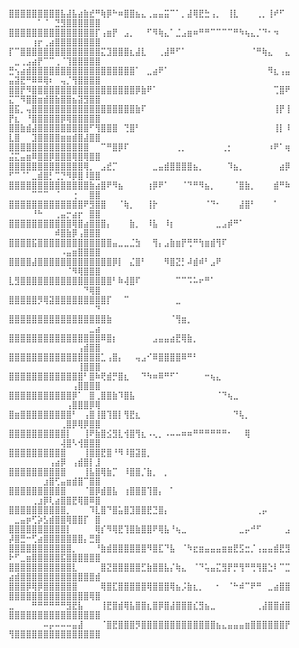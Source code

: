 ⣿⣿⣿⣿⣿⣿⣿⣿⣿⣧⣼⣧⣴⣷⣞⠛⢷⡿⠓⠶⣿⣿⣦⣄⢀⣤⣤⣭⠉⠁⡀⣼⢿⣟⣓⢠⡀⠀⢸⣇⠀⠀⠀⢀⡀⢸⠞⠋⠀⠀⠀⠀⠀⠀⠁⠈⠀⣙⣻⣿⣿⣿⣿⣿⣿
⣿⣿⣿⣿⣿⣿⣿⣿⣿⣿⣿⣿⣿⣿⣿⡏⢠⣶⡟⠀⣠⡀⠀⠀⠋⠻⢷⣄⠁⣈⣠⣶⠶⠛⠛⠉⠉⠉⠉⠛⠳⢦⣄⡈⠙⠂⠲⠀⠀⠀⠀⠀⠀⢰⡖⢀⣴⣿⣿⣿⣿⣿⣿⣿⣿
⡏⠉⣿⣿⣿⣿⣿⣿⣿⣿⣿⣿⣿⣿⣿⣿⣍⣹⣿⣿⣿⣆⣼⣇⠀⠀⢀⣼⠿⠋⠁⠀⠀⠀⠀⠀⠀⠀⠀⠀⠀⠀⠈⠛⢷⣄⠀⠀⣄⠀⣀⢀⣠⣴⡟⠉⠉⢀⠈⢹⣿⣿⣿⣿⣿
⣛⢢⣴⣾⣿⣿⣿⣿⣿⣿⣿⣿⣿⣿⣿⣿⣿⣿⣿⣿⣿⣿⠁⠀⣀⣴⠟⠁⠀⠀⠀⠀⠀⠀⠀⠀⠀⠀⠀⠀⠀⠀⠀⠀⠀⠻⣆⢠⣤⣤⣽⣟⠛⠿⠿⢿⠆⠀⢤⡈⢻⣿⣿⣿⣿
⣿⣿⡟⠻⣿⣿⣿⣿⣿⣿⣿⣿⣿⣿⣿⣿⣿⣿⣿⣿⣿⣿⡿⣷⠟⠁⠀⠀⠀⠀⠀⠀⠀⠀⠀⠀⠀⠀⠀⠀⠀⠀⠀⠀⠀⠀⢉⣿⠟⣍⠉⠻⣿⣿⣶⣾⣿⣷⣿⣿⣦⣽⣻⣿⣿
⣿⣯⡀⢤⣿⣿⣿⣿⣿⣿⣿⣿⣿⣿⣿⣿⣿⣿⣿⣿⣿⣿⣷⠏⠀⠀⠀⠀⠀⠀⠀⠀⠀⠀⠀⠀⠀⠀⠀⠀⠀⠀⠀⠀⠀⠀⢸⡟⢸⡟⣆⠀⠘⣿⣿⣿⣿⣿⡿⢿⣿⣿⣿⣿⣿
⣿⣿⣷⣾⣼⣿⣿⣿⣿⣿⣿⣿⣿⣿⠋⢻⣿⣿⣿⠀⢙⣿⠃⠀⠀⠀⠀⠀⠀⠀⠀⠀⠀⠀⠀⠀⠀⠀⠀⠀⠀⠀⠀⠀⠀⠀⢸⡇⠸⣇⣿⠀⠀⣹⣿⣿⣿⣿⣶⣶⣾⣿⣼⣿⣿
⣿⣿⣿⣿⣿⣿⣿⣿⣿⣿⣿⣿⣿⣿⠀⠀⠉⠛⣿⡿⠏⠀⠀⠀⠀⠀⠀⠀⠀⢀⡀⠀⠀⠀⠀⠀⠀⢀⡂⠀⠀⠀⠀⠀⠀⠰⠟⠁⢶⣬⣍⣤⣶⠿⣿⣿⡿⣿⣿⣿⢿⣿⢿⣿⣿
⣿⣿⣿⣿⣿⣿⣿⣿⣿⣿⣿⣿⣿⢿⡀⠀⣠⣞⡉⠀⠀⠀⠀⠀⠀⣀⣤⣾⣿⣿⣿⣿⣦⡀⠀⠀⠀⠀⠹⣦⡀⠀⠀⠀⠀⠀⠀⣴⡿⠋⠉⠈⠁⣀⣾⣿⡃⢉⡙⠻⡿⣿⠸⣿⣿
⣿⣿⣿⣿⣿⣿⣿⣿⣿⣿⣿⣿⣿⣿⣷⣴⣿⠟⠻⣦⠀⠀⠀⠀⢰⡿⠟⠁⠀⠀⠈⠙⠛⠻⣦⡀⠀⠀⠀⠈⣿⣷⡀⠀⠀⠀⣾⠛⠷⠀⠀⠀⠀⠉⠉⠉⠀⠈⠀⠀⢐⠀⠀⣿⣿
⣿⣿⣿⣿⣿⣿⣿⣿⣿⣿⣿⣿⣿⠟⣻⣿⣿⠀⠀⠈⢷⡀⠀⠀⢸⡗⠀⠀⠀⠀⠀⠀⠀⠀⠈⠙⠂⠀⠀⠀⣼⣿⠃⠀⠀⠀⠁⠀⠀⠀⠀⠀⠀⠘⠓⠀⠀⢀⣤⡒⣴⡖⠀⣿⣿
⣿⣿⣿⣿⣿⣿⣿⣿⣿⣿⣿⢿⣿⣴⣿⣿⣿⡄⠀⠀⠀⣷⡀⠀⠸⣧⠀⠸⡆⠀⠀⠀⠀⠀⠀⠀⣀⣠⡾⠛⠁⠀⠀⠀⠀⠀⠀⠀⠀⠀⠀⠀⠀⠀⠀⠀⠀⠾⣿⣷⡿⢠⣿⣿⣿
⣿⣿⣿⣿⣯⣿⣿⣿⣿⣿⣿⣿⣿⣿⣿⣿⣿⣿⣤⣀⣀⣈⣳⠀⠀⢻⡄⣠⣷⣶⡟⢛⠛⢳⣶⣾⢻⠏⠀⠀⠀⠀⠀⠀⠀⠀⠀⠀⠀⠀⠀⠀⠀⠀⠀⠀⠀⠀⠠⣤⣶⣿⣿⣿⣿
⣿⣿⣿⣿⣼⣿⣿⣿⣿⣿⣿⣿⣿⣿⣿⣿⣿⣿⡿⡇⠀⣌⣿⠃⠀⠀⠀⠻⣿⣝⡃⠼⣾⠾⠃⣠⠟⠀⠀⠀⠀⠀⠀⠀⠀⠀⠀⠀⠀⠀⠀⠀⠀⠀⠀⠀⠀⠀⠀⠈⠻⢿⣿⣿⣿
⣇⣻⣿⣿⣿⣿⣿⣿⣿⣿⣿⣿⣿⣿⣿⣿⣿⣿⠃⠷⢼⣿⠏⠀⠀⠀⠀⠀⠀⠉⠉⠩⠥⠖⠛⠁⠀⠀⠀⠀⠀⠀⠀⠀⠀⠀⠀⠀⠀⠀⠀⠀⠀⠀⠀⠀⠀⠀⠀⠀⠀⠀⠙⢿⣿
⣿⣿⣿⣿⣿⡻⢿⣽⣿⣿⣿⣿⣿⣿⣿⣿⣿⡏⠀⠀⠉⠀⠀⠀⠀⠀⠀⠀⠀⣀⠀⠀⠀⠀⠀⠀⠀⠀⠀⠀⠀⠀⠀⠀⠀⠀⠀⠀⠀⠀⠀⠀⠀⠀⠀⠀⠀⠀⠀⠀⠀⠀⠀⠀⠙
⣿⣿⣿⣿⣿⣿⣿⣿⣿⣿⣿⣿⣿⣿⣿⣿⣿⣷⠀⠀⠀⠀⠀⠀⠀⠀⠀⠀⠈⢻⣶⡀⠀⠀⠀⠀⠀⠀⠀⠀⠀⠀⠀⠀⠀⠀⠀⠀⠀⠀⠀⠀⠀⠀⠀⠀⠀⠀⠀⠀⠀⠀⠀⣀⣴
⣿⣿⣿⣿⣿⣿⣿⣿⣿⣿⣿⣿⣿⣿⣿⣿⠿⣿⡆⠀⠀⠀⠀⠀⠀⣠⣤⣤⣴⣟⢿⣷⡀⠀⠀⠀⠀⠀⠀⠀⠀⠀⠀⠀⠀⠀⠀⠀⠀⠀⠀⠀⠀⠀⠀⠀⠀⠀⠀⠀⠀⢠⣾⣿⣿
⣿⣿⣿⣿⣿⣿⣿⣿⣿⣿⣿⣿⣿⣿⣿⣿⣁⢠⣿⡄⠀⠀⢤⣠⠊⠿⣿⣿⣿⣿⠿⠛⠃⠀⠀⠀⠀⠀⠀⠀⠀⠀⠀⠀⠀⠀⠀⠀⠀⠀⠀⠀⠀⠀⠀⠀⠀⠀⠀⠀⠀⢸⣿⣿⣿
⣿⣿⣿⣿⣿⣿⣿⣿⣿⣿⣿⣿⣿⠃⣿⠷⢟⣾⡛⣿⣆⠀⠀⠙⠳⠶⠿⠛⠋⠁⠀⠀⠀⠀⠒⢦⣄⠀⠀⠀⠀⠀⠀⠀⠀⠀⠀⠀⠀⠀⠀⠀⠀⠀⠀⠀⠀⠀⠀⠀⢠⣿⣿⣿⣿
⣿⣿⣿⣿⣿⣿⣿⣿⣿⣿⣿⡿⠁⠀⣿⢀⣿⣿⣷⠹⣿⣧⠀⠀⠀⠀⠀⠀⠀⠀⠀⠀⠀⠀⠀⠀⠈⠙⢦⣀⠀⠀⠀⠀⠀⠀⠀⠀⠀⠀⠀⠀⠀⠀⠀⠀⠀⠀⠀⢠⣿⣿⣿⡿⢿
⣿⣶⣿⣿⣿⣿⣿⣿⣿⣿⣿⠃⠀⢠⣿⢸⣿⢹⣿⡇⢻⣟⣆⠀⠀⠀⠀⠀⠀⠀⠀⠀⠀⠀⠀⠀⠀⠀⠀⠙⢧⡀⠀⠀⠀⠀⠀⠀⠀⠀⠀⠀⠀⠀⠀⠀⠀⠀⢀⣿⡿⢿⡿⣿⣿
⣿⣿⣿⣿⣿⣿⣿⣿⣿⣿⡇⠀⠀⢸⠟⣷⣿⣪⣻⣇⢺⣿⢻⣆⠠⢄⡀⠠⠤⠤⠶⠶⠛⠛⠛⠛⠛⠛⠂⠀⠀⢿⠀⠀⠀⠀⠀⠀⠀⠀⠀⠀⠀⠀⠀⠀⠀⠀⢼⣿⠣⢺⣿⣿⣿
⣿⣿⣿⣿⣿⣿⣿⣿⣿⣿⠀⠀⠀⢸⣿⣿⣟⣿⠘⠻⠸⣿⣽⣿⡀⠀⠀⠀⠀⠀⠀⠀⠀⠀⠀⠀⠀⠀⠀⠀⠀⠀⠀⠀⠀⠀⠀⠀⠀⠀⠀⠀⠀⠀⠀⠀⢠⣴⡿⠀⢠⣾⣿⡇⣸
⣿⣿⣿⣿⣿⣿⣿⣿⣿⣿⠀⠀⠀⢸⣧⣿⢿⣷⡉⠀⠸⣿⣿⡈⣷⡀⠀⡀⠀⠀⠀⠀⠀⠀⠀⠀⠀⠀⠀⠀⠀⠀⠀⠀⠀⠀⠀⠀⠀⠀⠀⠀⠀⠀⠀⣰⣿⢋⣤⣶⣾⣿⠉⣿⣿
⣿⣿⣿⣿⣿⣿⣿⣿⣿⣿⠀⠀⠀⠈⣿⡿⣾⣿⣧⠀⢰⣿⣿⣿⢹⣿⡄⠀⠁⠀⠀⠀⠀⠀⠀⠀⠀⠀⠀⠀⠀⠀⠀⠀⠀⠀⠀⠀⠀⠀⠀⠀⠀⢀⣰⡿⢇⣴⣿⣿⣟⢿⣿⠿⣿
⣿⣿⣿⣿⣿⣿⣿⣿⣿⣿⡀⠀⠀⠀⠹⣇⣿⠙⣿⣥⣿⣹⣿⣿⣟⣙⣿⡄⠀⠀⠀⠀⠀⠀⠀⠀⠀⠀⠀⠀⠀⠀⠀⢀⡤⠀⠀⠀⠀⠀⣀⣤⡶⢋⡵⣣⣾⣿⣿⢿⣿⣿⡏⠀⣿
⣿⣿⣿⣿⣿⣿⣿⣿⣿⣿⡇⠀⠀⠀⠀⢿⡎⠻⢿⣟⢹⣿⣷⣿⣿⠟⢿⣧⠘⢦⣀⠀⠀⠀⠀⠀⠀⠀⠀⠀⣀⡤⠚⠋⠀⠀⠀⠀⣠⡼⣿⣛⠒⢋⣴⣿⣿⣿⣿⣿⣿⣿⡄⣛⣿
⣿⣿⣿⣿⣿⣿⣿⣿⣿⣿⣿⡀⠀⠀⠀⠘⣷⣾⣿⣿⣿⣿⣿⣿⠻⣿⣏⠙⣧⠀⠈⠳⣖⣶⣤⣤⣤⣶⣶⣟⣫⣒⡈⢠⣤⣤⣾⣟⣻⠗⠋⣀⣶⣿⣿⣿⣿⣿⣯⣿⣿⣿⣿⣿⣿
⣿⣿⣿⣿⣿⣿⣿⣿⣿⣿⣿⣇⠀⠀⠀⠀⣿⣝⣿⣿⣿⣿⣿⣋⣷⣿⣿⣧⡌⢷⣄⠀⠈⠙⢥⣤⣍⣻⡟⡛⢻⠛⢛⢻⣿⣑⠇⠉⣉⣴⣾⣿⣿⣿⣿⣿⣿⣿⣿⣿⣿⣿⣿⣿⣾
⣿⣿⣿⡿⢿⡿⣿⣿⣿⣿⣿⣿⠀⠀⠀⠀⢿⣿⣏⣿⣿⣿⣿⣿⢿⣿⣿⣿⢿⣦⡨⣷⣆⡀⠀⠀⠂⠀⠈⠓⠾⠉⠟⠛⠀⣀⣴⣿⣿⣿⣿⣿⣿⣿⣿⣿⣿⣿⣿⣿⣿⣿⣿⢿⣿
⣀⠀⠀⠀⠛⠛⠛⠛⠛⠛⣻⣟⣧⠀⠀⠀⢸⣟⣿⣾⢿⣧⣿⣿⣆⣿⡿⣿⣼⣿⣿⣿⣎⣻⣦⣀⠀⠀⠀⠀⠀⠀⠀⢀⣼⣿⣿⣾⣿⣿⣿⣿⣿⣿⣿⣿⣿⣿⣿⣿⣿⣿⣿⣿⣿
⠀⠀⠀⠀⠀⠀⠤⡤⠤⠤⠤⣤⣼⠀⠀⠀⠈⣿⣟⣿⣿⣿⡻⣿⣿⣿⣿⣿⣿⣿⣿⣿⣿⣿⣿⣿⣦⣄⣤⣤⣤⣶⣿⣿⣿⣿⣿⣿⡟⢻⣿⣿⣿⣿⣿⣿⣿⣿⣿⣿⣿⣿⣿⣿⣿
